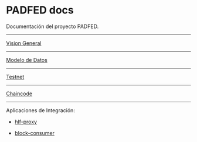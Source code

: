 # PADFED docs

Documentación del proyecto PADFED.

---

[Vision General](https://github.com/padfed/padfed-doc/tree/master/overview)

---

[Modelo de Datos](https://github.com/padfed/padfed-doc/tree/master/model)

---

[Testnet](https://github.com/padfed/padfed-doc/tree/master/testnet-network-setup)

---

[Chaincode](https://github.com/padfed/padfed-doc/tree/master/chaincode)

---

Aplicaciones de Integración:

- [hlf-proxy](https://cloud.docker.com/u/padfed/repository/docker/padfed/block-consumer)

- [block-consumer](https://cloud.docker.com/u/padfed/repository/docker/padfed/bc-proxy)

